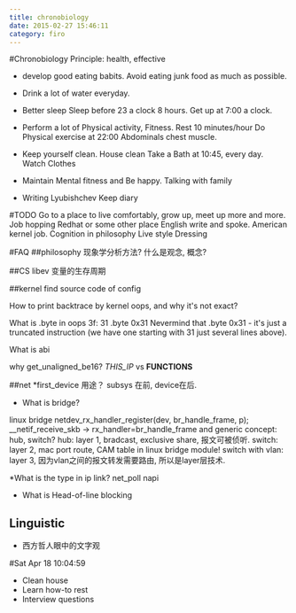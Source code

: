 ```yaml
---
title: chronobiology
date: 2015-02-27 15:46:11
category: firo
---
```


#Chronobiology
Principle: health, effective
* develop good eating babits.
	Avoid eating junk food as much as possible.

* Drink a lot of water everyday.

* Better sleep
Sleep before 23 a clock 8 hours.
Get up at 7:00 a clock.

* Perform a lot of Physical activity, Fitness.
Rest 10 minutes/hour
Do Physical exercise at 22:00 
Abdominals chest muscle.

* Keep yourself clean.
House clean
Take a Bath at 10:45, every day.
Watch Clothes 

* Maintain Mental fitness and Be happy.
Talking with family

* Writing
Lyubishchev
Keep diary

#TODO
Go to a place to live comfortably, grow up, meet up more and more.
Job hopping Redhat or some other place
English write and spoke.
American kernel job.
Cognition in philosophy
Live style 
Dressing

#FAQ
##philosophy
现象学分析方法?
什么是观念, 概念?

##CS
libev 变量的生存周期

##kernel
find source code of config

How to print backtrace by kernel oops, and why it's not exact?

What is .byte in oops
 3f:   31                      .byte 0x31 
 Nevermind that .byte 0x31 - it's just a truncated instruction (we have one
 starting with 31 just several lines above). 

What is abi


why get_unaligned_be16?
 _THIS_IP_ vs __FUNCTIONS__

##net
*first_device 用途？
subsys 在前, device在后.

* What is bridge?

linux bridge 
netdev_rx_handler_register(dev, br_handle_frame, p);
__netif_receive_skb -> rx_handler=br_handle_frame
and generic concept: hub, switch?
hub: layer 1, bradcast, exclusive share, 报文可被侦听.
switch: layer 2,  mac port route, CAM table in linux bridge module!
switch with vlan: layer 3, 因为vlan之间的报文转发需要路由, 所以是layer层技术.

*What is the type in ip link?
net_poll
napi

* What is Head-of-line blocking

## Linguistic
* 西方哲人眼中的文字观

#Sat Apr 18 10:04:59
* Clean house
* Learn how-to rest
* Interview questions




